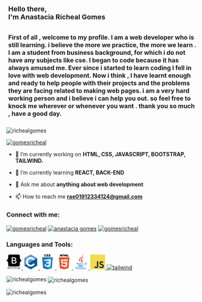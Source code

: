 <h1 align="left" style="font-size: large;padding: 5px;">Hello there, <br> I'm Anastacia Richeal Gomes</h1>
<h4 align="left" style="padding: 5px; font-size: medium; ">First of all , welcome to my profile. I am a web developer who is still learning. i believe the more we practice, the more we learn . I am a student from business background, for which i do not have any subjects like cse. I began to code because it has always amused me. Ever since i started to learn coding I fell in love with web development. Now i think , I have learnt enough and ready to help people with their projects and the problems they are facing related to making web pages. i am a very hard working person and i believe i can help you out. so feel free to knock me wherever or whenever you want . thank you so much , have a good day.    </h4>
<img align="right" style="border-radius: 5px; width: 400px;"  src="https://media.tenor.com/images/b24460d29cfb2126afbba78c2b02a0d3/tenor.gif" alt="" srcset="">

<p align="left"> <img src="https://komarev.com/ghpvc/?username=richealgomes&label=Profile%20views&color=0e75b6&style=flat" alt="richealgomes" /> </p>

<p align="left"> <a href="https://twitter.com/gomesricheal" target="blank"><img src="https://img.shields.io/twitter/follow/gomesricheal?logo=twitter&style=for-the-badge" alt="gomesricheal" /></a> </p>

- 🔭 I’m currently working on **HTML, CSS, JAVASCRIPT, BOOTSTRAP, TAILWIND.**

- 🌱 I’m currently learning **REACT, BACK-END**

- 💬 Ask me about **anything about web development**

- 📫 How to reach me **rae01912334124@gmail.com**

<h3 align="left">Connect with me:</h3>
<p align="left">
<a href="https://twitter.com/gomesricheal" target="blank"><img align="center" src="https://raw.githubusercontent.com/rahuldkjain/github-profile-readme-generator/master/src/images/icons/Social/twitter.svg" alt="gomesricheal" height="30" width="40" /></a>
<a href="https://www.facebook.com/richeal2005?mibextid=ZbWKwL" target="blank"><img align="center" src="https://raw.githubusercontent.com/rahuldkjain/github-profile-readme-generator/master/src/images/icons/Social/facebook.svg" alt="anastacia gomes" height="30" width="40" /></a>
<a href="https://instagram.com/gomesricheal?igshid=ZDdkNTZiNTM" target="blank"><img align="center" src="https://raw.githubusercontent.com/rahuldkjain/github-profile-readme-generator/master/src/images/icons/Social/instagram.svg" alt="gomesricheal" height="30" width="40" /></a>
</p>

<h3 align="left">Languages and Tools:</h3>
<p align="left"> <a href="https://getbootstrap.com" target="_blank" rel="noreferrer"> <img src="https://raw.githubusercontent.com/devicons/devicon/master/icons/bootstrap/bootstrap-plain-wordmark.svg" alt="bootstrap" width="40" height="40"/> </a> <a href="https://www.cprogramming.com/" target="_blank" rel="noreferrer"> <img src="https://raw.githubusercontent.com/devicons/devicon/master/icons/c/c-original.svg" alt="c" width="40" height="40"/> </a> <a href="https://www.w3schools.com/css/" target="_blank" rel="noreferrer"> <img src="https://raw.githubusercontent.com/devicons/devicon/master/icons/css3/css3-original-wordmark.svg" alt="css3" width="40" height="40"/> </a> <a href="https://www.w3.org/html/" target="_blank" rel="noreferrer"> <img src="https://raw.githubusercontent.com/devicons/devicon/master/icons/html5/html5-original-wordmark.svg" alt="html5" width="40" height="40"/> </a> <a href="https://www.java.com" target="_blank" rel="noreferrer"> <img src="https://raw.githubusercontent.com/devicons/devicon/master/icons/java/java-original.svg" alt="java" width="40" height="40"/> </a> <a href="https://developer.mozilla.org/en-US/docs/Web/JavaScript" target="_blank" rel="noreferrer"> <img src="https://raw.githubusercontent.com/devicons/devicon/master/icons/javascript/javascript-original.svg" alt="javascript" width="40" height="40"/> </a> <a href="https://tailwindcss.com/" target="_blank" rel="noreferrer"> <img src="https://www.vectorlogo.zone/logos/tailwindcss/tailwindcss-icon.svg" alt="tailwind" width="40" height="40"/> </a> </p>

<p><img align="left" src="https://github-readme-stats.vercel.app/api/top-langs?username=richealgomes&show_icons=true&theme=algolia&hide_border=true&locale=en&layout=compact" alt="richealgomes" /></p>

<p>&nbsp;<img align="center" src="https://github-readme-stats.vercel.app/api?username=richealgomes&show_icons=true&theme=algolia&hide_border=true&locale=en" alt="richealgomes" /></p>

<p><img align="center" src="https://github-readme-streak-stats.herokuapp.com/?user=richealgomes&theme=algolia&hide_border=true" alt="richealgomes" /></p>
